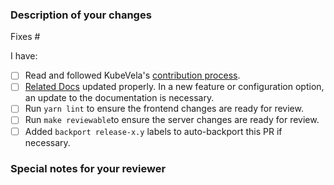 ### Description of your changes

<!--

Briefly describe what this pull request does. We love pull requests that resolve an open KubeVela issue. If yours does, you
can uncomment the below line to indicate which issue your PR fixes, for example
"Fixes #500":

-->

Fixes #

I have:

- [ ] Read and followed KubeVela's [contribution process](https://github.com/oam-dev/kubevela/blob/master/contribute/create-pull-request.md).
- [ ] [Related Docs](https://github.com/oam-dev/kubevela.io) updated properly. In a new feature or configuration option, an update to the documentation is necessary.
- [ ] Run `yarn lint` to ensure the frontend changes are ready for review.
- [ ] Run `make reviewable`to ensure the server changes are ready for review.
- [ ] Added `backport release-x.y` labels to auto-backport this PR if necessary.

### Special notes for your reviewer

<!--

Be sure to direct your reviewers'
attention to anything that needs special consideration.
-->
